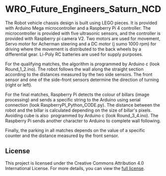 # WRO_Future_Engineers_Saturn_NCD
The Robot vehicle chassis design is built using LEGO pieces. It is provided with Arduino Mega microcontroller and a Raspberry Pi 4 controller. The microcontroller is provided with five ultrasonic sensors, and the controller is provided with Raspberry pi camera V2. Two motors are used for movement, Servo motor for Acherman steering and a DC motor (j sumo 1000 rpm) for driving where the movement is distributed to the back wheels by a differential gear. Li-Poly RC batteries are used for supply purposes.

For the qualifying matches, the algorithm is programmed by Arduino c (look Round_1_2.ino). The robot follows the wall along the straight section according to the distances measured by the two side sensors. The front sensor and one of the side-front sensors determine the direction of turning (right or left).

For the final matches, Raspberry Pi detects the colour of billars (image processing) and sends a specific string to the Arduino using serial connection (look RaspberryPI_Python_CODE.py). The distance between the robot and the billar is calculated depending on the size of billar's pixels. Avoiding cube is also  programmed by Arduino c (look Round_3_4.ino). The Raspberry Pi sends another character to Arduino to complete wall following.

Finally, the parking in all matches depends on the value of a specific counter and the distance measured by the front sensor.

## License

This project is licensed under the Creative Commons Attribution 4.0 International License. For more details, you can view the [full license](https://creativecommons.org/licenses/by/4.0/).
